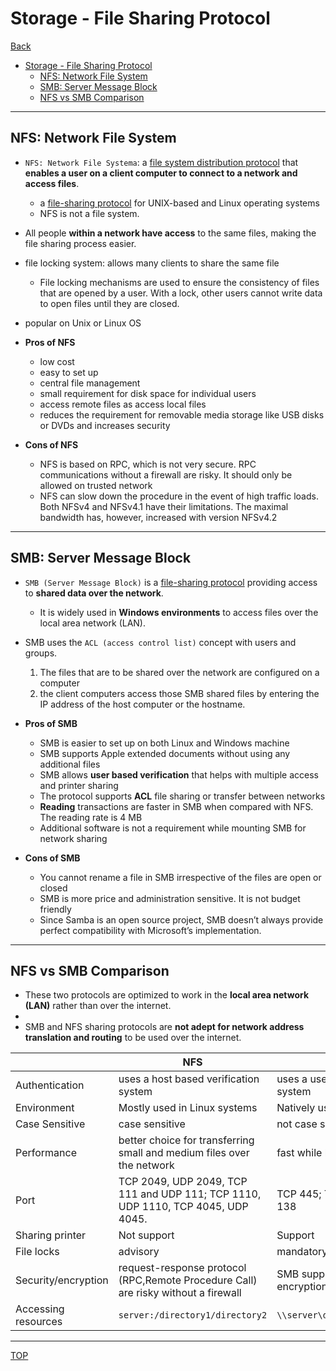 # Storage - File Sharing Protocol

[Back](../index.md)

- [Storage - File Sharing Protocol](#storage---file-sharing-protocol)
  - [NFS: Network File System](#nfs-network-file-system)
  - [SMB: Server Message Block](#smb-server-message-block)
  - [NFS vs SMB Comparison](#nfs-vs-smb-comparison)

---

## NFS: Network File System

- `NFS: Network File Systema`: a <u>file system distribution protocol</u> that **enables a user on a client computer to connect to a network and access files**.

  - a <u>file-sharing protocol</u> for UNIX-based and Linux operating systems
  - NFS is not a file system.

- All people **within a network have access** to the same files, making the file sharing process easier.

- file locking system: allows many clients to share the same file

  - File locking mechanisms are used to ensure the consistency of files that are opened by a user. With a lock, other users cannot write data to open files until they are closed.

- popular on Unix or Linux OS

- **Pros of NFS**

  - low cost
  - easy to set up
  - central file management
  - small requirement for disk space for individual users
  - access remote files as access local files
  - reduces the requirement for removable media storage like USB disks or DVDs and increases security

- **Cons of NFS**
  - NFS is based on RPC, which is not very secure. RPC communications without a firewall are risky. It should only be allowed on trusted network
  - NFS can slow down the procedure in the event of high traffic loads. Both NFSv4 and NFSv4.1 have their limitations. The maximal bandwidth has, however, increased with version NFSv4.2

---

## SMB: Server Message Block

- `SMB (Server Message Block)` is a <u>file-sharing protocol</u> providing access to **shared data over the network**.

  - It is widely used in **Windows environments** to access files over the local area network (LAN).

- SMB uses the `ACL (access control list)` concept with users and groups.

  1. The files that are to be shared over the network are configured on a computer
  2. the client computers access those SMB shared files by entering the IP address of the host computer or the hostname.

- **Pros of SMB**

  - SMB is easier to set up on both Linux and Windows machine
  - SMB supports Apple extended documents without using any additional files
  - SMB allows **user based verification** that helps with multiple access and printer sharing
  - The protocol supports **ACL** file sharing or transfer between networks
  - **Reading** transactions are faster in SMB when compared with NFS. The reading rate is 4 MB
  - Additional software is not a requirement while mounting SMB for network sharing

- **Cons of SMB**

  - You cannot rename a file in SMB irrespective of the files are open or closed
  - SMB is more price and administration sensitive. It is not budget friendly
  - Since Samba is an open source project, SMB doesn’t always provide perfect compatibility with Microsoft’s implementation.

---

## NFS vs SMB Comparison

- These two protocols are optimized to work in the **local area network (LAN)** rather than over the internet.
-
- SMB and NFS sharing protocols are **not adept for network address translation and routing** to be used over the internet.

|                     | NFS                                                                                | SMB                                   |
| ------------------- | ---------------------------------------------------------------------------------- | ------------------------------------- |
| Authentication      | uses a host based verification system                                              | uses a user based verification system |
| Environment         | Mostly used in Linux systems                                                       | Natively used in Windows              |
| Case Sensitive      | case sensitive                                                                     | not case sensitive                    |
| Performance         | better choice for transferring small and medium files over the network             | fast while browsing                   |
| Port                | TCP 2049, UDP 2049, TCP 111 and UDP 111; TCP 1110, UDP 1110, TCP 4045, UDP 4045.   | TCP 445; TCP 139, UDP 137, 138        |
| Sharing printer     | Not support                                                                        | Support                               |
| File locks          | advisory                                                                           | mandatory                             |
| Security/encryption | request-response protocol (RPC,Remote Procedure Call) are risky without a firewall | SMB supports end-to-end encryption    |
| Accessing resources | `server:/directory1/directory2`                                                    | `\\server\directory1\directory2`      |

---

[TOP](#storage---file-sharing-protocol)
